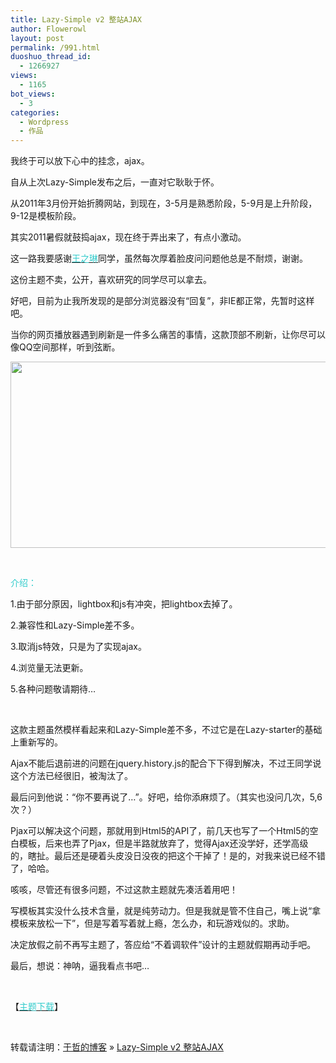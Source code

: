 ```yaml
---
title: Lazy-Simple v2 整站AJAX
author: Flowerowl
layout: post
permalink: /991.html
duoshuo_thread_id:
  - 1266927
views:
  - 1165
bot_views:
  - 3
categories:
  - Wordpress
  - 作品
---
```

我终于可以放下心中的挂念，ajax。

自从上次Lazy-Simple发布之后，一直对它耿耿于怀。

从2011年3月份开始折腾网站，到现在，3-5月是熟悉阶段，5-9月是上升阶段，9-12是模板阶段。

其实2011暑假就鼓捣ajax，现在终于弄出来了，有点小激动。

这一路我要感谢<span style="color: #33cccc;"><a href="http://all.gd" target="_blank"><span style="color: #33cccc;">王之琳</span></a></span>同学，虽然每次厚着脸皮问问题他总是不耐烦，谢谢。

这份主题不卖，公开，喜欢研究的同学尽可以拿去。

好吧，目前为止我所发现的是部分浏览器没有“回复”，非IE都正常，先暂时这样吧。

当你的网页播放器遇到刷新是一件多么痛苦的事情，这款顶部不刷新，让你尽可以像QQ空间那样，听到弦断。

<img title="Lazynight | 夜阑" src="http://lazynight.me/wp-content/uploads/2011/12/z.jpg" alt="" width="759" height="298" />

&nbsp;

<span style="color: #33cccc;">介绍：</span>

1.由于部分原因，lightbox和js有冲突，把lightbox去掉了。

2.兼容性和Lazy-Simple差不多。

3.取消js特效，只是为了实现ajax。

4.浏览量无法更新。

5.各种问题敬请期待&#8230;

&nbsp;

这款主题虽然模样看起来和Lazy-Simple差不多，不过它是在Lazy-starter的基础上重新写的。

Ajax不能后退前进的问题在jquery.history.js的配合下下得到解决，不过王同学说这个方法已经很旧，被淘汰了。

最后问到他说：“你不要再说了&#8230;”。好吧，给你添麻烦了。（其实也没问几次，5,6次？）

Pjax可以解决这个问题，那就用到Html5的API了，前几天也写了一个Html5的空白模板，后来也弄了Pjax，但是半路就放弃了，觉得Ajax还没学好，还学高级的，瞎扯。最后还是硬着头皮没日没夜的把这个干掉了！是的，对我来说已经不错了，哈哈。

咳咳，尽管还有很多问题，不过这款主题就先凑活着用吧！

写模板其实没什么技术含量，就是纯劳动力。但是我就是管不住自己，嘴上说“拿模板来放松一下”，但是写着写着就上瘾，怎么办，和玩游戏似的。求助。

决定放假之前不再写主题了，答应给“不着调软件”设计的主题就假期再动手吧。

最后，想说：神呐，逼我看点书吧&#8230;

&nbsp;

【<span style="color: #33cccc;"><a href="http://dl.dbank.com/c0xikwgtbg" target="_blank"><span style="color: #33cccc;">主题下载</span></a></span>】

&nbsp;

转载请注明：[于哲的博客][1] &raquo; [Lazy-Simple v2 整站AJAX][2]

 [1]: http://lazynight.me
 [2]: http://lazynight.me/991.html